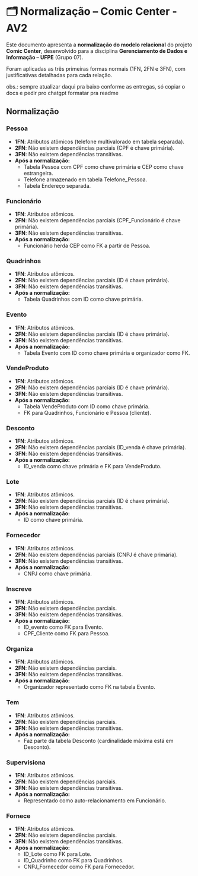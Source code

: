 
# 🗂️ Normalização – Comic Center - AV2

Este documento apresenta a **normalização do modelo relacional** do projeto **Comic Center**, desenvolvido para a disciplina **Gerenciamento de Dados e Informação – UFPE** (Grupo 07).

Foram aplicadas as três primeiras formas normais (1FN, 2FN e 3FN), com justificativas detalhadas para cada relação.

obs.: sempre atualizar daqui pra baixo conforme as entregas, só copiar o docs e pedir pro chatgpt formatar pra readme

## Normalização

### Pessoa
- **1FN**: Atributos atômicos (telefone multivalorado em tabela separada).  
- **2FN**: Não existem dependências parciais (CPF é chave primária).  
- **3FN**: Não existem dependências transitivas.  
- **Após a normalização:**  
  - Tabela Pessoa com CPF como chave primária e CEP como chave estrangeira.  
  - Telefone armazenado em tabela Telefone_Pessoa.  
  - Tabela Endereço separada.

### Funcionário
- **1FN**: Atributos atômicos.  
- **2FN**: Não existem dependências parciais (CPF_Funcionário é chave primária).  
- **3FN**: Não existem dependências transitivas.  
- **Após a normalização:**  
  - Funcionário herda CEP como FK a partir de Pessoa.
    
### Quadrinhos
- **1FN**: Atributos atômicos.  
- **2FN**: Não existem dependências parciais (ID é chave primária).  
- **3FN**: Não existem dependências transitivas.  
- **Após a normalização:**  
  - Tabela Quadrinhos com ID como chave primária.

### Evento
- **1FN**: Atributos atômicos.  
- **2FN**: Não existem dependências parciais (ID é chave primária).  
- **3FN**: Não existem dependências transitivas.  
- **Após a normalização:**  
  - Tabela Evento com ID como chave primária e organizador como FK.

### VendeProduto
- **1FN**: Atributos atômicos.  
- **2FN**: Não existem dependências parciais (ID é chave primária).  
- **3FN**: Não existem dependências transitivas.  
- **Após a normalização:**  
  - Tabela VendeProduto com ID como chave primária.  
  - FK para Quadrinhos, Funcionário e Pessoa (cliente).

### Desconto
- **1FN**: Atributos atômicos.  
- **2FN**: Não existem dependências parciais (ID_venda é chave primária).  
- **3FN**: Não existem dependências transitivas.  
- **Após a normalização:**  
  - ID_venda como chave primária e FK para VendeProduto.

### Lote
- **1FN**: Atributos atômicos.  
- **2FN**: Não existem dependências parciais (ID é chave primária).  
- **3FN**: Não existem dependências transitivas.  
- **Após a normalização:**  
  - ID como chave primária.

### Fornecedor
- **1FN**: Atributos atômicos.  
- **2FN**: Não existem dependências parciais (CNPJ é chave primária).  
- **3FN**: Não existem dependências transitivas.  
- **Após a normalização:**  
  - CNPJ como chave primária.

### Inscreve
- **1FN**: Atributos atômicos.  
- **2FN**: Não existem dependências parciais.  
- **3FN**: Não existem dependências transitivas.  
- **Após a normalização:**  
  - ID_evento como FK para Evento.  
  - CPF_Cliente como FK para Pessoa.

### Organiza
- **1FN**: Atributos atômicos.  
- **2FN**: Não existem dependências parciais.  
- **3FN**: Não existem dependências transitivas.  
- **Após a normalização:**  
  - Organizador representado como FK na tabela Evento.

### Tem
- **1FN**: Atributos atômicos.  
- **2FN**: Não existem dependências parciais.  
- **3FN**: Não existem dependências transitivas.  
- **Após a normalização:**  
  - Faz parte da tabela Desconto (cardinalidade máxima está em Desconto).

### Supervisiona
- **1FN**: Atributos atômicos.  
- **2FN**: Não existem dependências parciais.  
- **3FN**: Não existem dependências transitivas.  
- **Após a normalização:**  
  - Representado como auto-relacionamento em Funcionário.

### Fornece
- **1FN**: Atributos atômicos.  
- **2FN**: Não existem dependências parciais.  
- **3FN**: Não existem dependências transitivas.  
- **Após a normalização:**  
  - ID_Lote como FK para Lote.  
  - ID_Quadrinho como FK para Quadrinhos.  
  - CNPJ_Fornecedor como FK para Fornecedor.

